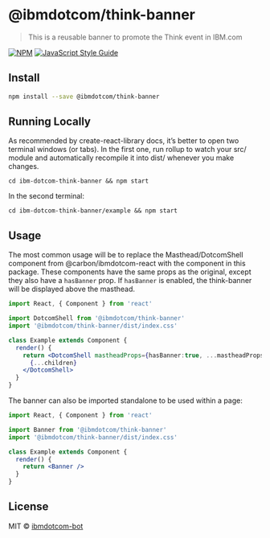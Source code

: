 # @ibmdotcom/think-banner

> This is a reusable banner to promote the Think event in IBM.com

[![NPM](https://img.shields.io/npm/v/@ibmdotcom/think-banner.svg)](https://www.npmjs.com/package/@ibmdotcom/think-banner) [![JavaScript Style Guide](https://img.shields.io/badge/code_style-standard-brightgreen.svg)](https://standardjs.com)

## Install

```bash
npm install --save @ibmdotcom/think-banner
```

## Running Locally
As recommended by create-react-library docs, it’s better to open two terminal windows (or tabs). In the first one, run rollup to watch your src/ module and automatically recompile it into dist/ whenever you make changes.
```
cd ibm-dotcom-think-banner && npm start
```
In the second terminal:
```
cd ibm-dotcom-think-banner/example && npm start
```

## Usage

The most common usage will be to replace the Masthead/DotcomShell component from @carbon/ibmdotcom-react with the component in this package. These components have the same props as the original, except they also have a `hasBanner` prop. If `hasBanner` is enabled, the think-banner will be displayed above the masthead.

```jsx
import React, { Component } from 'react'

import DotcomShell from '@ibmdotcom/think-banner'
import '@ibmdotcom/think-banner/dist/index.css'

class Example extends Component {
  render() {
    return <DotcomShell mastheadProps={hasBanner:true, ...mastheadProps} footerProps={...footerProps}>
      {...children}
    </DotcomShell>
  }
}
```

The banner can also be imported standalone to be used within a page:

```jsx
import React, { Component } from 'react'

import Banner from '@ibmdotcom/think-banner'
import '@ibmdotcom/think-banner/dist/index.css'

class Example extends Component {
  render() {
    return <Banner />
  }
}
```

## License

MIT © [ibmdotcom-bot](https://github.com/ibmdotcom-bot)
